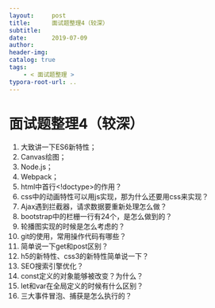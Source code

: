 ```yaml
---
layout:     post
title:      面试题整理4（较深）
subtitle:  
date:       2019-07-09
author:     
header-img: 
catalog: true
tags:
    - < 面试题整理 >
typora-root-url: ..
---
```


# 面试题整理4（较深）



1. 大致讲一下ES6新特性；
2. Canvas绘图；
3. Node.js；
4. Webpack；
5. html中首行<!doctype>的作用？
6. css中的动画特性可以用js实现，那为什么还要用css来实现？
7. Ajax遇到拦截器，请求数据要重新处理怎么做？
8. bootstrap中的栏栅一行有24个，是怎么做到的？
9. 轮播图实现的时候是怎么考虑的？
10. git的使用，常用操作代码有哪些？
11. 简单说一下get和post区别？
12. h5的新特性、css3的新特性简单说一下？
13. SEO搜索引擎优化？
14. const定义的对象能够被改变？为什么？
15. let和var在全局定义的时候有什么区别？
16. 三大事件冒泡、捕获是怎么执行的？

